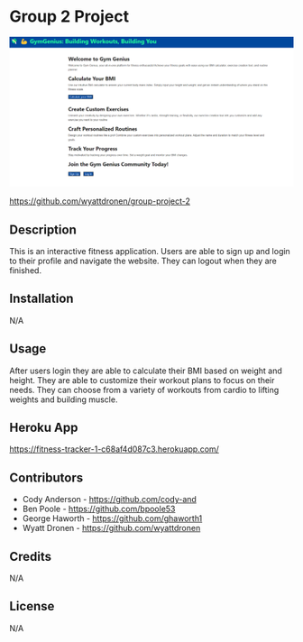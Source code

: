 # Group 2 Project
![Alt text](./public/image/FitnessHomepage.png)

https://github.com/wyattdronen/group-project-2
## Description

This is an interactive fitness application.  Users are able to sign up and login to their profile and navigate the website.  They can logout when they are finished.

## Installation

N/A

## Usage

After users login they are able to calculate their BMI based on weight and height.  They are able to customize their workout plans to focus on their needs. They can choose from a variety of workouts from cardio to lifting weights and building muscle.

## Heroku App

https://fitness-tracker-1-c68af4d087c3.herokuapp.com/

## Contributors 
* Cody Anderson - https://github.com/cody-and
* Ben Poole - https://github.com/bpoole53
* George Haworth - https://github.com/ghaworth1
* Wyatt Dronen - https://github.com/wyattdronen




## Credits

N/A

## License

N/A
